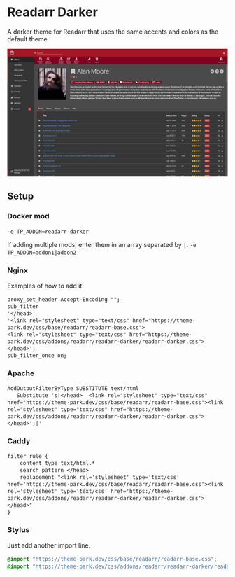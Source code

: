 # Readarr Darker

A darker theme for Readarr that uses the same accents and colors as the default theme

<p>
<a href="screenshot1.png" rel="noopener"><img src="screenshot1.png" alt="Screen Shot 1" /></a>
</p>

## Setup

### Docker mod

`-e TP_ADDON=readarr-darker`

If adding multiple mods, enter them in an array separated by  `|`. `-e TP_ADDON=addon1|addon2`

### Nginx

Examples of how to add it:

```nginx
proxy_set_header Accept-Encoding "";
sub_filter
'</head>'
'<link rel="stylesheet" type="text/css" href="https://theme-park.dev/css/base/readarr/readarr-base.css">
<link rel="stylesheet" type="text/css" href="https://theme-park.dev/css/addons/readarr/readarr-darker/readarr-darker.css">
</head>';
sub_filter_once on;
```

### Apache

```nginx
AddOutputFilterByType SUBSTITUTE text/html
   Substitute 's|</head> '<link rel="stylesheet" type="text/css" href="https://theme-park.dev/css/base/readarr/readarr-base.css"><link rel="stylesheet" type="text/css" href="https://theme-park.dev/css/addons/readarr/readarr-darker/readarr-darker.css">
</head>';|'
```

### Caddy

```nginx
filter rule {
    content_type text/html.*
    search_pattern </head>
    replacement "<link rel='stylesheet' type='text/css' href='https://theme-park.dev/css/base/readarr/readarr-base.css'><link rel='stylesheet' type='text/css' href='https://theme-park.dev/css/addons/readarr/readarr-darker/readarr-darker.css'></head>"
}
```

### Stylus

Just add another import line.

```css
@import "https://theme-park.dev/css/base/readarr/readarr-base.css";
@import "https://theme-park.dev/css/addons/readarr/readarr-darker/readarr-darker.css";
```
